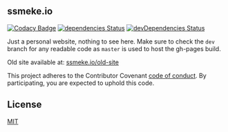 ## ssmeke.io

[![Codacy Badge](https://api.codacy.com/project/badge/Grade/845e104c54924c9f932db35538092a59)](https://www.codacy.com/app/ssmeke/salomonsmeke.github.io?utm_source=github.com&amp;utm_medium=referral&amp;utm_content=SalomonSmeke/salomonsmeke.github.io&amp;utm_campaign=Badge_Grade)
[![dependencies Status](https://david-dm.org/SalomonSmeke/salomonsmeke.github.io/dev/status.svg)](https://david-dm.org/SalomonSmeke/salomonsmeke.github.io/dev)
[![devDependencies Status](https://david-dm.org/SalomonSmeke/salomonsmeke.github.io/dev/dev-status.svg)](https://david-dm.org/SalomonSmeke/salomonsmeke.github.io/dev?type=dev)

Just a personal website, nothing to see here. Make sure to check the `dev` branch for any readable code as `master` is used to host the gh-pages build.

Old site available at: [ssmeke.io/old-site](https://ssmeke.io/old-site)

This project adheres to the Contributor Covenant [code of conduct](CODE_OF_CONDUCT.md).
By participating, you are expected to uphold this code.

## License

[MIT](LICENSE.txt)
